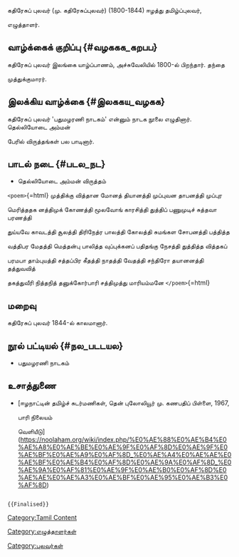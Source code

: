 கதிரேசுப் புலவர் (மு. கதிரேசுப்புலவர்) (1800-1844) ஈழத்து தமிழ்ப்புலவர்,
எழுத்தாளர்.

## வாழ்க்கைக் குறிப்பு {#வழககக_கறபப}

கதிரேசுப் புலவர் இலங்கை யாழ்ப்பாணம், அச்சுவேலியில் 1800-ல் பிறந்தார். தந்தை
முத்துக்குமாரர்.

## இலக்கிய வாழ்க்கை {#இலககய_வழகக}

கதிரேசுப் புலவர் 'பதுமழரணி நாடகம்' என்னும் நாடக நூலை எழுதினார். தெல்லியோடை அம்மன்
பேரில் விருத்தங்கள் பல பாடினார்.

## பாடல் நடை {#படல_நட}

-   தெல்லியோடை அம்மன் விருத்தம்

`<poem>`{=html} முத்திக்கு வித்தான மோனத் தியானத்தி முப்புவன தாபனத்தி முப்புர
மெரித்ததக னத்திமுக் கோணத்தி மூலவோங் காரசித்தி துத்திப் பணுமுடிச் சுத்தவா பரணத்தி
துய்யவே காவடத்தி சூலத்தி திரிநேத்ர பாலத்தி கோலத்தி சுமங்கள சோபனத்தி பத்தித்த
வத்திபர மேதத்தி மெத்தன்பு பாலித்த வுப்புக்கனப் பதிதங்கு நேசத்தி துத்தித்த வித்தகப்
பரமபா தாம்புயத்தி சத்தப்பிர கீதத்தி நாதத்தி வேதத்தி சந்திரோ தயானனத்தி தத்துவவித்
தகத்துவீரி நித்தநித் தனுக்கோர்பாரி சத்திமுத்து மாரியம்மனே `</poem>`{=html}

## மறைவு

கதிரேசுப் புலவர் 1844-ல் காலமானார்.

## நூல் பட்டியல் {#நல_படடயல}

-   பதுமழரணி நாடகம்

## உசாத்துணை

-   [ஈழநாட்டின் தமிழ்ச் சுடர்மணிகள், தென் புலோலியூர் மு. கணபதிப் பிள்ளை, 1967,
    பாரி நிலையம்
    வெளியீடு](https://noolaham.org/wiki/index.php/%E0%AE%88%E0%AE%B4%E0%AE%A8%E0%AE%BE%E0%AE%9F%E0%AF%8D%E0%AE%9F%E0%AE%BF%E0%AE%A9%E0%AF%8D_%E0%AE%A4%E0%AE%AE%E0%AE%BF%E0%AE%B4%E0%AF%8D%E0%AE%9A%E0%AF%8D_%E0%AE%9A%E0%AF%81%E0%AE%9F%E0%AE%B0%E0%AF%8D%E0%AE%AE%E0%AE%A3%E0%AE%BF%E0%AE%95%E0%AE%B3%E0%AF%8D)

```{=mediawiki}
{{Finalised}}
```
[Category:Tamil Content](Category:Tamil_Content "wikilink")
[Category:எழுத்தாளர்கள்](Category:எழுத்தாளர்கள் "wikilink")
[Category:புலவர்கள்](Category:புலவர்கள் "wikilink")
